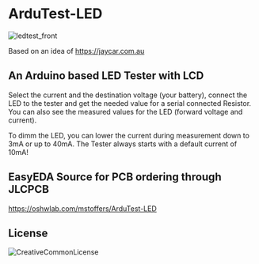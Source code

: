 # ArduTest-LED
![ledtest_front](https://marcostoffers.github.io/ledtest_front.jpg)

Based on an idea of https://jaycar.com.au

## An Arduino based LED Tester with LCD

Select the current and the destination voltage (your battery), connect the LED to the tester and get the needed value for a serial connected Resistor. You can also see the measured values for the LED (forward voltage and current).

To dimm the LED, you can lower the current during measurement down to 3mA or up to 40mA. The Tester always starts with a default current of 10mA!

## EasyEDA Source for PCB ordering through JLCPCB

https://oshwlab.com/mstoffers/ArduTest-LED

## License

![CreativeCommonLicense](https://marcostoffers.github.io/cc.png)
